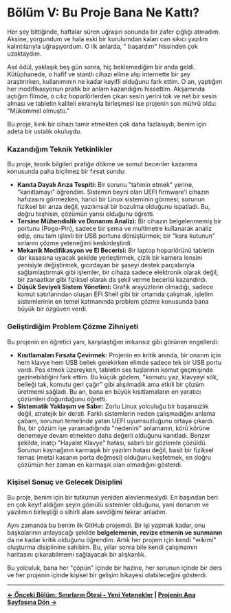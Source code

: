 # Bölüm V: Bu Proje Bana Ne Kattı?

Her şey bittiğinde, haftalar süren uğraşın sonunda bir zafer çığlığı atmadım. Aksine, yorgundum ve hala eski bir kurulumdan kalan can sıkıcı yazılım kalıntılarıyla uğraşıyordum. O ilk anlarda, " başardım" hissinden çok uzaktaydım.

Asıl ödül, yaklaşık beş gün sonra, hiç beklemediğim bir anda geldi. Kütüphanede, o hafif ve stantlı cihazı elime alıp internette bir şey araştırırken, kullanımının ne kadar keyifli olduğunu fark ettim. O an, yaptığım her modifikasyonun pratik bir anlam kazandığını hissettim. Akşamında açtığım filmde, o cılız hoparlörlerden çıkan sesin yerini tok ve net bir sesin alması ve tabletin kaliteli ekranıyla birleşmesi ise projenin son mührü oldu: "Mükemmel olmuştu."

Bu proje, kırık bir cihazı tamir etmekten çok daha fazlasıydı; benim için adeta bir ustalık okuluydu.

### Kazandığım Teknik Yetkinlikler

Bu proje, teorik bilgileri pratiğe dökme ve somut beceriler kazanma konusunda paha biçilmez bir fırsat sundu:

*   **Kanıta Dayalı Arıza Tespiti:** Bir sorunu "tahmin etmek" yerine, "kanıtlamayı" öğrendim. Sistemin beyni olan UEFI firmware'i cihazın hafızasını görmezken, harici bir Linux sisteminin görmesi; sorunun fiziksel bir arıza değil, yazılımsal bir bozulma olduğunu ispatladı. Bu, doğru teşhisin, çözümün yarısı olduğunu öğretti.
*   **Tersine Mühendislik ve Donanım Analizi:** Bir cihazın belgelenmemiş bir portunu (Pogo-Pin), sadece bir şema ve multimetre kullanarak analiz edip, onu tam işlevli bir USB portuna dönüştürmek; bir "kara kutunun" sırlarını çözme yeteneğimi keskinleştirdi.
*   **Mekanik Modifikasyon ve El Becerisi:** Bir laptop hoparlörünü tabletin dar kasasına uyacak şekilde yerleştirmek, çizik bir kamera lensini yenisiyle değiştirmek, gıcırdayan bir şaseyi destek parçalarıyla sağlamlaştırmak gibi işlemler, bir cihaza sadece elektronik olarak değil, bir zanaatkar gibi fiziksel olarak da şekil verme becerisi kazandırdı.
*   **Düşük Seviyeli Sistem Yönetimi:** Grafik arayüzlerin olmadığı, sadece komut satırlarından oluşan EFI Shell gibi bir ortamda çalışmak, işletim sistemlerinin en temel katmanında problem çözme konusunda bana büyük bir özgüven verdi.

### Geliştirdiğim Problem Çözme Zihniyeti

Bu projenin en öğretici yanı, karşılaştığım imkansız gibi görünen engellerdi:

*   **Kısıtlamaları Fırsata Çevirmek:** Projenin en kritik anında, bir onarım için hem klavye hem USB bellek gerekirken elimde sadece tek bir USB portu vardı. Pes etmek üzereyken, tabletin ses tuşlarının komut geçmişinde gezinebildiğini fark ettim. Bu küçük gözlem, "komutu yaz, klavyeyi sök, belleği tak, komutu geri çağır" gibi alışılmadık ama etkili bir çözüm üretmemi sağladı. Bu an, bana en büyük kısıtlamaların en yaratıcı çözümleri doğurduğunu öğretti.
*   **Sistematik Yaklaşım ve Sabır:** Zorlu Linux yolculuğu bir başarısızlık değil, stratejik bir dersti. Farklı sistemlerin neden çalışmadığını anlama çabam, sorunun temelinde yatan UEFI uyumsuzluğunu ortaya çıkardı. Bu, bir çözüm işe yaramadığında "nedenini" anlamanın, körü körüne denemeye devam etmekten daha değerli olduğunu kanıtladı. Benzer şekilde, inatçı "Hayalet Klavye" hatası, sabırlı bir gözlemle çözüldü. Sorunun kaynağının karmaşık bir yazılım hatası değil, basit bir fiziksel temas (metal kasanın porta değmesi) olduğunu keşfetmek, en doğru çözümün her zaman en karmaşık olan olmadığını gösterdi.

### Kişisel Sonuç ve Gelecek Disiplini

Bu proje, benim için bir tutkunun yeniden alevlenmesiydi. En başından beri en çok keyif aldığım şeyin gömülü sistemler olduğunu, yani donanım ve yazılımın birleştiği o sihirli alanı sevdiğimi tekrar anladım.

Aynı zamanda bu benim ilk GitHub projemdi. Bir işi yapmak kadar, onu başkalarının anlayacağı şekilde **belgelemenin, revize etmenin ve sunmanın** da ne kadar kritik olduğunu öğrendim. Artık her projem için kendi "wikimi" oluşturma disiplinine sahibim. Bu, yıllar sonra bile kendi çalışmamın haritasını çıkarabilmemi sağlayacak bir alışkanlık.

Bu yolculuk, bana her "çöpün" içinde bir hazine, her sorunun içinde bir ders ve her projenin içinde kişisel bir gelişim hikayesi olabileceğini gösterdi.

---
**[← Önceki Bölüm: Sınırların Ötesi - Yeni Yetenekler](./4_Beyond_The_Limits.md) | [Projenin Ana Sayfasına Dön →](./../README.md)**
